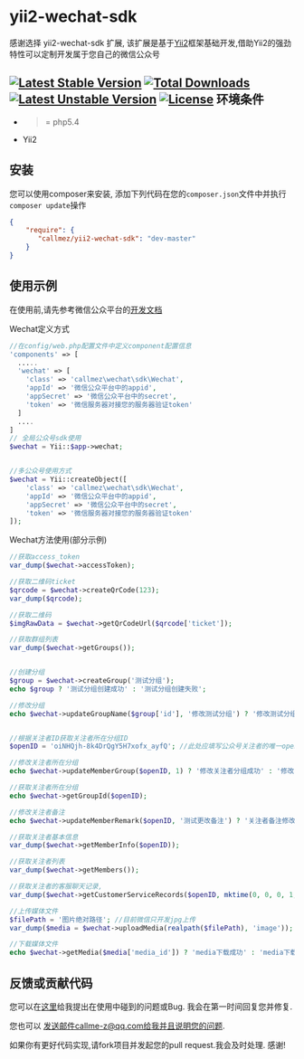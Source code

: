 yii2-wechat-sdk
===============

感谢选择 yii2-wechat-sdk 扩展, 该扩展是基于[Yii2](https://github.com/yiisoft/yii2)框架基础开发,借助Yii2的强劲特性可以定制开发属于您自己的微信公众号

[![Latest Stable Version](https://poser.pugx.org/callmez/yii2-wechat-sdk/v/stable.svg)](https://packagist.org/packages/callmez/yii2-wechat-sdk) [![Total Downloads](https://poser.pugx.org/callmez/yii2-wechat-sdk/downloads.svg)](https://packagist.org/packages/callmez/yii2-wechat-sdk) [![Latest Unstable Version](https://poser.pugx.org/callmez/yii2-wechat-sdk/v/unstable.svg)](https://packagist.org/packages/callmez/yii2-wechat-sdk) [![License](https://poser.pugx.org/callmez/yii2-wechat-sdk/license.svg)](https://packagist.org/packages/callmez/yii2-wechat-sdk)
环境条件
------------
- >= php5.4
- Yii2

安装
------------

您可以使用composer来安装, 添加下列代码在您的``composer.json``文件中并执行``composer update``操作

```json
{
    "require": {
       "callmez/yii2-wechat-sdk": "dev-master"
    }
}
```

使用示例
------------
在使用前,请先参考微信公众平台的[开发文档](http://mp.weixin.qq.com/wiki/index.php?title=%E9%A6%96%E9%A1%B5)

Wechat定义方式
```php
//在config/web.php配置文件中定义component配置信息
'components' => [
  .....
  'wechat' => [
    'class' => 'callmez\wechat\sdk\Wechat',
    'appId' => '微信公众平台中的appid',
    'appSecret' => '微信公众平台中的secret',
    'token' => '微信服务器对接您的服务器验证token'
  ]
  ....
]
// 全局公众号sdk使用
$wechat = Yii::$app->wechat; 


//多公众号使用方式
$wechat = Yii::createObject([
    'class' => 'callmez\wechat\sdk\Wechat',
    'appId' => '微信公众平台中的appid',
    'appSecret' => '微信公众平台中的secret',
    'token' => '微信服务器对接您的服务器验证token'
]);
```

Wechat方法使用(部分示例)
```php
//获取access_token
var_dump($wechat->accessToken);

//获取二维码ticket
$qrcode = $wechat->createQrCode(123);
var_dump($qrcode);

//获取二维码
$imgRawData = $wechat->getQrCodeUrl($qrcode['ticket']);

//获取群组列表
var_dump($wechat->getGroups());


//创建分组
$group = $wechat->createGroup('测试分组');
echo $group ? '测试分组创建成功' : '测试分组创建失败';

//修改分组
echo $wechat->updateGroupName($group['id'], '修改测试分组') ? '修改测试分组成功' : '测试分组创建失败';


//根据关注者ID获取关注者所在分组ID
$openID = 'oiNHQjh-8k4DrQgY5H7xofx_ayfQ'; //此处应填写公众号关注者的唯一openId

//修改关注者所在分组
echo $wechat->updateMemberGroup($openID, 1) ? '修改关注者分组成功' : '修改关注者分组失败';

//获取关注者所在分组
echo $wechat->getGroupId($openID);

//修改关注者备注
echo $wechat->updateMemberRemark($openID, '测试更改备注') ? '关注者备注修改成功' : '关注者备注修改失败';

//获取关注者基本信息
var_dump($wechat->getMemberInfo($openID));

//获取关注者列表
var_dump($wechat->getMembers());

//获取关注者的客服聊天记录, 
var_dump($wechat->getCustomerServiceRecords($openID, mktime(0, 0, 0, 1, 1, date('Y')), time())); //获取今年的聊天数据(可能获取不到数据)

//上传媒体文件
$filePath = '图片绝对路径'; //目前微信只开发jpg上传
var_dump($media = $wechat->uploadMedia(realpath($filePath), 'image'));

//下载媒体文件
echo $wechat->getMedia($media['media_id']) ? 'media下载成功' : 'media下载失败';

```

反馈或贡献代码
------------
您可以在[这里](https://github.com/callmez/yii2-wechat-sdk/issues)给我提出在使用中碰到的问题或Bug.
我会在第一时间回复您并修复.

您也可以 发送邮件callme-z@qq.com给我并且说明您的问题.

如果你有更好代码实现,请fork项目并发起您的pull request.我会及时处理. 感谢!
